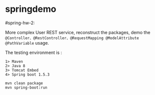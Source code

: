 # springdemo

#spring-hw-2:

More complex User REST service, reconstruct the packages, demo the `@Controller、@RestController、@RequestMapping @ModelAttribute @PathVariable` usage.

The testing environment is :

```
1> Maven
2> Java 8
3> Tomcat Embed 
4> Spring boot 1.5.3
```

```
mvn clean package
mvn spring-boot:run
```